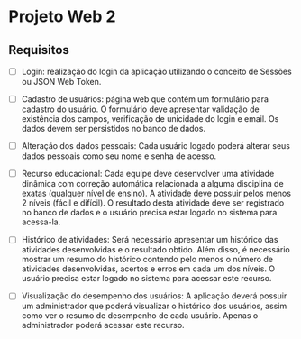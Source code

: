 # Projeto Web 2

## Requisitos

- [ ] Login: realização do login da aplicação utilizando o conceito de Sessões ou JSON Web Token.

- [ ] Cadastro de usuários: página web que contém um formulário para cadastro do usuário. O
formulário deve apresentar validação de existência dos campos, verificação de unicidade
do login e email. Os dados devem ser persistidos no banco de dados.

- [ ] Alteração dos dados pessoais: Cada usuário logado poderá alterar seus dados pessoais como
seu nome e senha de acesso.

- [ ] Recurso educacional: Cada equipe deve desenvolver uma atividade dinâmica com correção
automática relacionada a alguma disciplina de exatas (qualquer nível de ensino). A atividade deve possuir pelos menos 2 níveis (fácil e difícil). O resultado desta atividade
deve ser registrado no banco de dados e o usuário precisa estar logado no sistema para
acessa-la.

- [ ] Histórico de atividades: Será necessário apresentar um histórico das atividades desenvolvidas e o resultado obtido. Além disso, é necessário mostrar um resumo do histórico contendo pelo menos o número de atividades desenvolvidas, acertos e erros em cada um dos
níveis. O usuário precisa estar logado no sistema para acessar este recurso.

- [ ] Visualização do desempenho dos usuários: A aplicação deverá possuir um administrador
que poderá visualizar o histórico dos usuários, assim como ver o resumo de desempenho de cada usuário. Apenas o administrador poderá acessar este recurso.